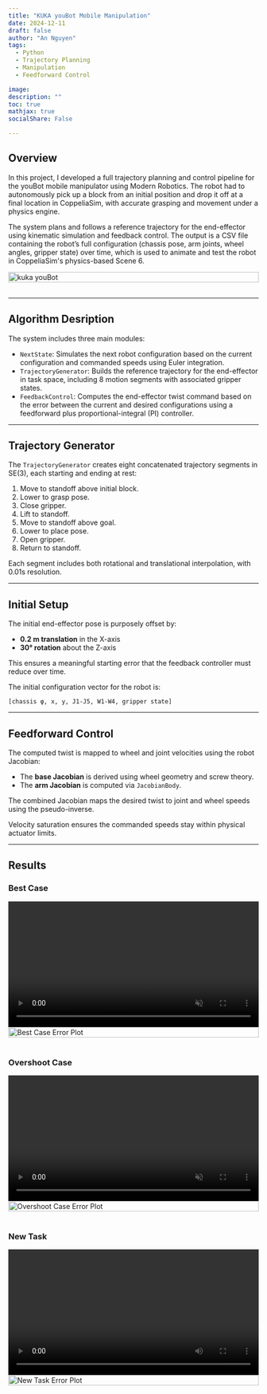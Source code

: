 ```yaml
---
title: "KUKA youBot Mobile Manipulation"
date: 2024-12-11
draft: false
author: "An Nguyen"
tags:
  - Python
  - Trajectory Planning
  - Manipulation
  - Feedforward Control

image: 
description: ""
toc: true
mathjax: true
socialShare: False

---
```

## Overview

  In this project, I developed a full trajectory planning and control pipeline for the youBot mobile manipulator using Modern Robotics. The robot had to autonomously pick up a block from an initial position and drop it off at a final location in CoppeliaSim, with accurate grasping and movement under a physics engine.

  The system plans and follows a reference trajectory for the end-effector using kinematic simulation and feedback control. The output is a CSV file containing the robot’s full configuration (chassis pose, arm joints, wheel angles, gripper state) over time, which is used to animate and test the robot in CoppeliaSim's physics-based Scene 6.

  <div style="display: flex; justify-content: space-between;">
    <img src="/images/projects/kuka/youBot.gif" alt="kuka youBot" style="width: 100%; height: auto;"/>
  </div>
  <br>

---

## Algorithm Desription
  The system includes three main modules:
  - `NextState`: Simulates the next robot configuration based on the current configuration and commanded speeds using Euler integration.
  - `TrajectoryGenerator`: Builds the reference trajectory for the end-effector in task space, including 8 motion segments with associated gripper states.
  - `FeedbackControl`: Computes the end-effector twist command based on the error between the current and desired configurations using a feedforward plus proportional-integral (PI) controller.

---

## Trajectory Generator
  The `TrajectoryGenerator` creates eight concatenated trajectory segments in SE(3), each starting and ending at rest:
  1. Move to standoff above initial block.
  2. Lower to grasp pose.
  3. Close gripper.
  4. Lift to standoff.
  5. Move to standoff above goal.
  6. Lower to place pose.
  7. Open gripper.
  8. Return to standoff.

  Each segment includes both rotational and translational interpolation, with 0.01s resolution.

---

## Initial Setup
  The initial end-effector pose is purposely offset by:
  - **0.2 m translation** in the X-axis
  - **30° rotation** about the Z-axis

  This ensures a meaningful starting error that the feedback controller must reduce over time.

  The initial configuration vector for the robot is:
  ```
  [chassis φ, x, y, J1-J5, W1-W4, gripper state]
  ```
---

## Feedforward Control
  The computed twist is mapped to wheel and joint velocities using the robot Jacobian:
  - The **base Jacobian** is derived using wheel geometry and screw theory.
  - The **arm Jacobian** is computed via `JacobianBody`.

  The combined Jacobian maps the desired twist to joint and wheel speeds using the pseudo-inverse.

  Velocity saturation ensures the commanded speeds stay within physical actuator limits.

---

## Results
### Best Case
<video controls autoplay loop muted playsinline width="100%">
  <source src="/videos/kuka/best.mp4" type="video/mp4">
  Your browser does not support the video tag.
</video>

<div style="display: flex; justify-content: space-between;">
  <img src="/images/projects/kuka/best-error-plot.png" alt="Best Case Error Plot" style="width: 100%; height: auto;"/>
</div>
<br>

### Overshoot Case
<video controls autoplay loop muted playsinline width="100%">
  <source src="/videos/kuka/overshoot.mp4" type="video/mp4">
  Your browser does not support the video tag.
</video>

<div style="display: flex; justify-content: space-between;">
  <img src="/images/projects/kuka/overshoot-error-plot.png" alt="Overshoot Case Error Plot" style="width: 100%; height: auto;"/>
</div>
<br>


### New Task
<video controls style="width: 100%; height: auto;">
    <source src="/videos/kuka/newTask.mp4" type="video/mp4">
    Your browser does not support the video tag.
</video>

<div style="display: flex; justify-content: space-between;">
  <img src="/images/projects/kuka/newTask-error-plot.png" alt="New Task Error Plot" style="width: 100%; height: auto;"/>
</div>
<br>